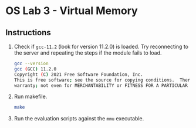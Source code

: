 # OS Lab 3 - Virtual Memory

## Instructions
1. Check if `gcc-11.2` (look for version 11.2.0) is loaded. Try reconnecting to the server and repeating the steps if the module fails to load.
   ```bash
   gcc --version
   gcc (GCC) 11.2.0
   Copyright (C) 2021 Free Software Foundation, Inc.
   This is free software; see the source for copying conditions.  There is NO
   warranty; not even for MERCHANTABILITY or FITNESS FOR A PARTICULAR PURPOSE.
   ```
2. Run makefile.
   ```bash
   make
    ```
3. Run the evaluation scripts against the `mmu` executable.
   
